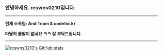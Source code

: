 ### 안녕하세요. reswns0210입니다.
---

**현재 소속팀: And Team & codefor.kr**

**마땅히 쓸말이 없네요 ㅋㅋ 잘 부탁드립니다.**

---
[![reswns0210's GitHub stats](https://github-readme-stats.vercel.app/api?username=reswns0210)](https://github.com/anuraghazra/github-readme-stats)
